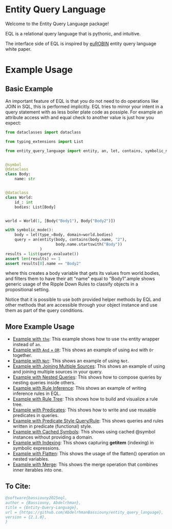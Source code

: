 # Entity Query Language


Welcome to the Entity Query Language package!

EQL is a relational query language that is pythonic, and intuitive.

The interface side of EQL is inspired by [euROBIN](https://www.eurobin-project.eu/) entity query language white paper.


# Example Usage

## Basic Example
An important feature of EQL is that you do not need to do operations like JOIN in SQL, this is performed implicitly.
EQL tries to mirror your intent in a query statement with as less boiler plate code as possiple.
For example an attribute access with and equal check to another value is just how you expect:

```python
from dataclasses import dataclass

from typing_extensions import List

from entity_query_language import entity, an, let, contains, symbolic_mode, symbol


@symbol
@dataclass
class Body:
    name: str


@dataclass
class World:
    id_: int
    bodies: List[Body]


world = World(1, [Body("Body1"), Body("Body2")])

with symbolic_mode():
    body = let(type_=Body, domain=world.bodies)
    query = an(entity(body, contains(body.name, "2"),
                      body.name.startswith("Body"))
               )
results = list(query.evaluate())
assert len(results) == 1
assert results[0].name == "Body2"
```

where this creates a body variable that gets its values from world.bodies, and filters them to have their att "name"
equal to "Body1".ample shows generic usage of the Ripple Down Rules to classify objects in a propositional setting.

Notice that it is possible to use both provided helper methods by EQL and other methods that are accessible through your
object instance and use them as part of the query conditions.

## More Example Usage

- [Example with `the`](example_with_the.md): This example shows how to use `the` entity wrapper instead of `an`.
- [Example with `And` + `OR`](example_with_and_or.md): This shows an example of using `And` with `Or` together.
- [Example with `Not`](example_with_not.md): This shows an example of using `Not`.
- [Example with Joining Multiple Sources](example_with_joining_multiple_sources.md): This shows an example of using and joining multiple sources in your query.
- [Example with Nested Queries](example_with_nested_queries.md): This shows how to compose queries by nesting queries inside others.
- [Example with Rule Inference](example_with_rule_inference.md): This shows an example of writing inference rules in EQL.
- [Example with Rule Tree](example_with_rule_tree.md): This shows how to build and visualize a rule tree.
- [Example with Predicates](example_with_predicate.md): This shows how to write and use reusable predicates in queries.
- [Example with Predicate Style Query/Rule](example_with_predicate_style_query.md): This shows queries and rules written in predicate (functional) style.
- [Example with Cached Symbols](example_with_cached_symbols.md): This shows using cached @symbol instances without providing a domain.
- [Example with Indexing](example_with_indexing.md): This shows capturing __getitem__ (indexing) in symbolic expressions.
- [Example with Flatten](example_with_flatten.md): This shows the usage of the flatten() operation on nested variables.
- [Example with Merge](example_with_merge.md): This shows the merge operation that combines inner iterables into one.

## To Cite:

```bib
@software{bassiouny2025eql,
author = {Bassiouny, Abdelrhman},
title = {Entity-Query-Language},
url = {https://github.com/AbdelrhmanBassiouny/entity_query_language},
version = {2.1.0},
}
```